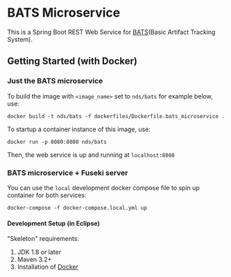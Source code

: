 # BATS Microservice

This is a Spring Boot REST Web Service for [BATS](https://github.com/jayjaybillings/bats)(Basic Artifact Tracking System).

## Getting Started (with Docker)

### Just the BATS microservice
To build the image with `<image_name>` set to `nds/bats` for example below, use:
```
docker build -t nds/bats -f dockerfiles/Dockerfile.bats_microservice .
```

To startup a container instance of this image, use:
```
docker run -p 8080:8080 nds/bats
```

Then, the web service is up and running at `localhost:8080`

### BATS microservice + Fuseki server

You can use the `local` development docker compose file to spin up container for both services:
```
docker-compose -f docker-compose.local.yml up
```

#### Development Setup (in Eclipse)

"Skeleton" requirements:
1) JDK 1.8 or later
2) Maven 3.2+
3) Installation of [Docker](https://docs.docker.com/install/)

